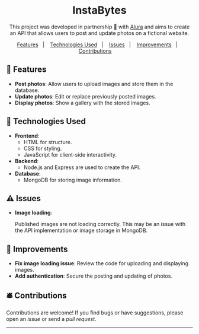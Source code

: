 <h1 align="center">InstaBytes</h1>

<p align="center">
This project was developed in partnership 🤝 with <a href="https://www.alura.com.br/">Alura</a> and aims to create an API that allows users to post and update photos on a fictional website. 
</p>

<p align="center">
  <a href="#-features">Features</a>&nbsp;&nbsp;&nbsp;|&nbsp;&nbsp;&nbsp;
  <a href="#-technologies-used">Technologies Used</a>&nbsp;&nbsp;&nbsp;|&nbsp;&nbsp;&nbsp;
  <a href="#-issues">Issues</a>&nbsp;&nbsp;&nbsp;|&nbsp;&nbsp;&nbsp;
  <a href="#-improvements">Improvements</a>&nbsp;&nbsp;&nbsp;|&nbsp;&nbsp;&nbsp;
  <a href="#-contributions">Contributions</a>&nbsp;&nbsp;&nbsp;&nbsp;&nbsp;&nbsp;  
</p>

## 🧰 Features

- **Post photos**: Allow users to upload images and store them in the database.
- **Update photos**: Edit or replace previously posted images.
- **Display photos**: Show a gallery with the stored images.

## 🔎 Technologies Used

- **Frontend**:
  - HTML for structure.
  - CSS for styling.
  - JavaScript for client-side interactivity.
- **Backend**:
  - Node.js and Express are used to create the API.
- **Database**:
  - MongoDB for storing image information.

## ⚠ Issues

- **Image loading**:
  
  Published images are not loading correctly. This may be an issue with the API implementation or image storage in MongoDB.

## 🧯 Improvements

- **Fix image loading issue**: Review the code for uploading and displaying images.
- **Add authentication**: Secure the posting and updating of photos.

## 🛎 Contributions

Contributions are welcome! If you find bugs or have suggestions, please open an *issue* or send a *pull request*.

---
